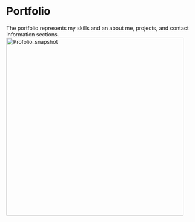 # Portfolio
The portfolio represents my skills and an about me, projects, and contact information sections. 
<img width="468" alt="Profolio_snapshot" src="https://user-images.githubusercontent.com/113862182/194203565-0d2a32df-6470-4169-b664-d0ee60e5c6bd.png">
